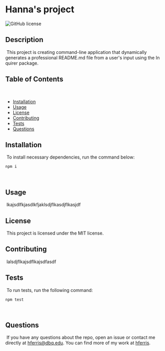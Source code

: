 # Hanna's project
![GitHub license](https://img.shields.io/badge/license-MIT-blue.svg)
​
## Description
​
This project is creating command-line application that dynamically generates a professional README.md file from a user's input using the In
quirer package.
​
## Table of Contents 
​
* [Installation](#installation)
​
* [Usage](#usage)
​
* [License](#license)
​
* [Contributing](#contributing)
​
* [Tests](#tests)
​
* [Questions](#questions)
​
## Installation
​
To install necessary dependencies, run the command below:
​
```
npm i
```
​
## Usage
​
lkajsdlfkjasdlkfjaklsdjflkasdjflkasjdf
​
## License
​
This project is licensed under the MIT license.
  
## Contributing
​
lalsdjflkajsdflkajsdfasdf
​
## Tests
​
To run tests, run the following command:
​
```
npm test
```
​
## Questions
​
If you have any questions about the repo, open an issue or contact me directly at hferris@dbq.edu. You can find more of my work at [hferris](https://github.com/hferris/).
​





















